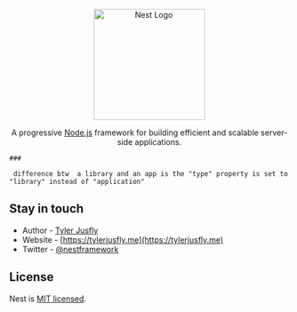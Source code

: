 <p align="center">
  <a href="http://nestjs.com/" target="blank"><img src="https://nestjs.com/img/logo-small.svg" width="200" alt="Nest Logo" /></a>
</p>

  <p align="center">A progressive <a href="http://nodejs.org" target="_blank">Node.js</a> framework for building efficient and scalable server-side applications.</p>
    <p align="center">

    ###

     difference btw  a library and an app is the "type" property is set to "library" instead of "application"

## Stay in touch

- Author - [Tyler Jusfly](https://kamilmysliwiec.com)
- Website - [https://tylerjusfly.me](https://tylerjusfly.me)
- Twitter - [@nestframework](https://twitter.com/nestframework)

## License

Nest is [MIT licensed](LICENSE).
